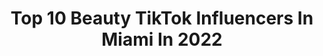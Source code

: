 ---
title: Top 10 Beauty TikTok Influencers In Miami In 2022
description: >-
  Find top beauty TikTok influencers in Miami in 2022. Most popular hashtags: #miami #fyp #beauty #foryou.
platform: TikTok
hits: 62
text_top: Analyze the top-rated TikTok influencers on inBeat.
text_bottom: Our search engine aggregates 62 TikTok influencers like this in Miami, United States for you to pitch.
profiles:
  - username: "theerosyhernandez"
    fullname: >-
      theerosyhernandez
    bio: >-
      Here 4 your entertainment Aquí para su entretenimiento 🌹 😘 😘 🌹
    location: "United States"
    followers: 50000
    engagement: 1338
    commentsToLikes: 0.029841
    id: ckad3z3j3n0m60i78ottryf5a
    verified: false
    hashtags: "#latina, #curlyhair, #fy, #pt"
  - username: "drthierryjacquemin"
    fullname: >-
      DrThierryJacquemin
    bio: >-
      Physician dedicated to Beauty, Wellness, and Performance 💪💪💪 (305) 667-1511
    location: "United States"
    followers: 65600
    engagement: 694
    commentsToLikes: 0.085145
    id: ck9fx9k895jc70j78c92r6sun
    verified: false
    hashtags: "#health, #miami, #amazing, #medicine"
  - username: "angielandaburu"
    fullname: >-
      Angie Landaburu
    bio: >-
      Angie Landaburu | IG @angelitalc @elitemodelworld @lomanagment
    location: "United States"
    followers: 43500
    engagement: 85
    commentsToLikes: 0.025450
    id: ckb9ookyfj9co0j23nuhnicl9
    verified: false
    hashtags: "#argentina, #viral, #espa, #fashiontips"
  - username: "natalie.banilbo"
    fullname: >-
      nataliebanilbo
    bio: >-
      Insta : @𝙉𝙖𝙩𝙖𝙡𝙞𝙚𝙗𝙖𝙣𝙞𝙡𝙗𝙤 :) 𝟏𝟖 🤍🇵🇭
    location: "United States"
    followers: 8532
    engagement: 1220
    commentsToLikes: 0.021080
    id: cka9kyn0r15vs0i78s0jh68ev
    verified: false
    hashtags: "#photography, #fyp, #florida, #poseathome"
  - username: "trishxciii"
    fullname: >-
      TrishXCIII
    bio: >-
      Welcome to my world Miami 🌴 | Beauty/Lifestyle | Your Realtor BFF ❤️ BLM 🇭🇹
    location: "United States"
    followers: 6390
    engagement: 645
    commentsToLikes: 0.016850
    id: ckcuwxntoluzh0j238o475rjv
    verified: false
    hashtags: "#datenight, #floridacheck, #thingstodoinmiami, #dogsoftiktok"
  - username: "milynette"
    fullname: >-
      Migbelis Castellanos
    bio: >-
      No me puedo duchar sin música 🤷🏼‍♀️
    location: "United States"
    followers: 315500
    engagement: 563
    commentsToLikes: 0.008215
    id: ck9f3frpqhj7u0j782hx3ecv4
    verified: true
    hashtags: "#paris, #mipan, #mipansususu, #runwaychallenge"
  - username: "ilona_travelona"
    fullname: >-
      Ilona Nesterova
    bio: >-
      ILONA NESTEROVA @ilona_travelona Travel Bloger Miami Realtor FLORIDA beauty
    location: "United States"
    followers: 72800
    engagement: 443
    commentsToLikes: 0.040905
    id: ck9dpikxew17z0j78hyyjg9vm
    verified: false
    hashtags: "#bepic, #ilona, #summer2020, #newmexico"
  - username: "unicornslimesbybree"
    fullname: >-
      UnicornSlimesByBree
    bio: >-
      
    location: "United States"
    followers: 182000
    engagement: 2864
    commentsToLikes: 0.012852
    id: ck8saw1qg3yal0j78numg6yij
    verified: false
    hashtags: "#4u, #clearslime, #review, #skincare"
  - username: "lisathelovecoach"
    fullname: >-
      Lisa Concepcion
    bio: >-
      LifeCoach Dropping Truth Bombs on Dating & Relationships LoveQuestCoaching.com
    location: "United States"
    followers: 4132
    engagement: 579
    commentsToLikes: 0.116745
    id: cka0tggqlpvfb0i788fy4yure
    verified: false
    hashtags: "#trumpsquad2020, #datingadvice, #over45, #relationships"
  - username: "corinthsuarez"
    fullname: >-
      corinth
    bio: >-
      blogger tips • clean beauty • mom 💌hello@corinthsuarez.com 📍Miami 🇵🇭🇺🇸
    location: "United States"
    followers: 18800
    engagement: 938
    commentsToLikes: 0.079253
    id: ck8savnk83uov0j787i9leco0
    verified: false
    hashtags: "#tiktokph, #transition, #filipino, #adelinesky"
---